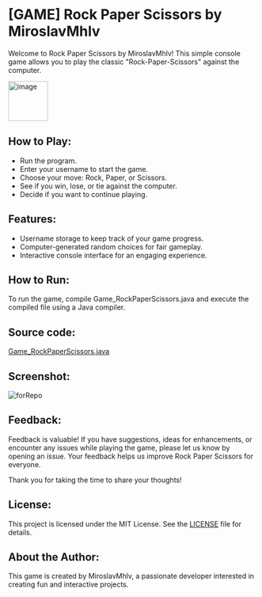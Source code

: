 # [GAME] Rock Paper Scissors by MiroslavMhlv
Welcome to Rock Paper Scissors by MiroslavMhlv! This simple console game allows you to play the classic "Rock-Paper-Scissors" against the computer.

<img alt="image" width="80px" src="https://miro.medium.com/v2/resize:fit:640/format:webp/1*G9UfaUBS_VqtFILMe37fZw.jpeg" />

## How to Play:
- Run the program.
- Enter your username to start the game.
- Choose your move: Rock, Paper, or Scissors.
- See if you win, lose, or tie against the computer.
- Decide if you want to continue playing.

## Features:
- Username storage to keep track of your game progress.
- Computer-generated random choices for fair gameplay.
- Interactive console interface for an engaging experience.

## How to Run:
To run the game, compile Game_RockPaperScissors.java and execute the compiled file using a Java compiler.

## Source code: 
[Game_RockPaperScissors.java](https://github.com/MiroslavMhlv/RockPaperScissors_ByMiroslavMhlv/blob/main/Game_RockPaperScissors.java)

## Screenshot:
![forRepo](https://github.com/MiroslavMhlv/RockPaperScissors_ByMiroslavMhlv/assets/157735391/5fc976e3-82d5-4914-aa79-a80dad7eb8a5)

## Feedback:
Feedback is valuable! If you have suggestions, ideas for enhancements, or encounter any issues while playing the game, please let us know by opening an issue. Your feedback helps us improve Rock Paper Scissors for everyone.

Thank you for taking the time to share your thoughts!

## License:
This project is licensed under the MIT License. See the [LICENSE](https://github.com/MiroslavMhlv/RockPaperScissors_ByMiroslavMhlv/blob/main/LICENSE) file for details.

## About the Author:
This game is created by MiroslavMhlv, a passionate developer interested in creating fun and interactive projects.
